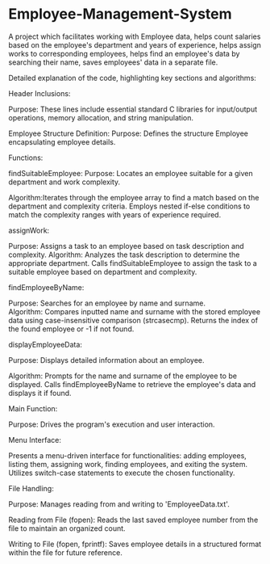 # Employee-Management-System
A project which facilitates working with Employee data, helps count salaries based on the employee's department and years of experience, helps assign works to corresponding employees, helps find an employee's data by searching their name, saves employees' data in a separate file.

Detailed explanation of the code, highlighting key sections and algorithms:

Header Inclusions:

Purpose: These lines include essential standard C libraries for input/output operations, memory allocation, and string manipulation.




Employee Structure Definition:
Purpose: Defines the structure Employee encapsulating employee details.




Functions:

findSuitableEmployee:
Purpose: Locates an employee suitable for a given department and work complexity.

Algorithm:Iterates through the employee array to find a match based on the department and complexity criteria.
Employs nested if-else conditions to match the complexity ranges with years of experience required.


assignWork:

Purpose: Assigns a task to an employee based on task description and complexity. 
Algorithm:
Analyzes the task description to determine the appropriate department.
Calls findSuitableEmployee to assign the task to a suitable employee based on department and complexity.


findEmployeeByName:

Purpose: Searches for an employee by name and surname.  
Algorithm:
Compares inputted name and surname with the stored employee data using case-insensitive comparison (strcasecmp).
Returns the index of the found employee or -1 if not found.


displayEmployeeData:

Purpose: Displays detailed information about an employee. 

Algorithm:
Prompts for the name and surname of the employee to be displayed.
Calls findEmployeeByName to retrieve the employee's data and displays it if found.




Main Function:

Purpose: Drives the program's execution and user interaction.




Menu Interface:

Presents a menu-driven interface for functionalities: adding employees, listing them, assigning work, finding employees, and exiting the system.  Utilizes switch-case statements to execute the chosen functionality.




File Handling:

Purpose: Manages reading from and writing to 'EmployeeData.txt'.

Reading from File (fopen):
Reads the last saved employee number from the file to maintain an organized count.

Writing to File (fopen, fprintf):
Saves employee details in a structured format within the file for future reference.


